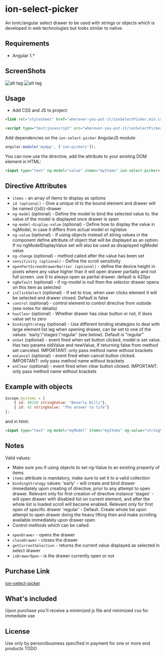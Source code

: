 # ion-select-picker

An ionic/angular select drawer to be used with strings or objects which is developed in web technologies but looks similar to native.

## Requirements

- Angular 1.*

## ScreenShots
![alt tag](/screenshots/screenshot1.gif)
![alt tag](/screenshots/screenshot2.png)

## Usage

- Add CSS and JS to project:

```html
<link rel="stylesheet" href="wherever-you-put-it/ionSelectPicker.min.css">

<script type="text/javascript" src="wherever-you-put-it/ionSelectPicker.min.js"></script>
```

Add dependencies on the `ion-select-picker` AngularJS module:

```javascript
angular.module('myApp', ['ion-pickers']);
```

You can now use the directive, add the attribute to your existing DOM element in HTML:
```html
<input type="text" ng-model="value" items="myItems" ion-select-picker>
```

## Directive Attributes

- `items` - an array of items to display as options
- `id (optional)` - Give a unique id to the bound element and drawer will be named {{id}}-drawer
- `ng-model` (optional) - Define the model to bind the selected value to. the value of the model is displayed once drawer is open
- `ng-model-display-value` (optional) - Define how to display the value in ngModel, in case it differs from actual model or ngValue
- `ng-value` (optional) - If using objects instead of string values in the component define attribute of object that will be displayed as an option. If no ngModelDisplayValue set will also be used as disaplayed ngModel value
- `ng-change` (optional) - method called after the value has been set
- `sensitivity (optional)` - Define the scroll sensitivity
- `openPartScreenDrawerBarrier (optional)` - define the device height in pixels where any value higher than it will open drawer partially and not full screen. use 0 to always open as parital drawer. default is 420px
- `ngDefault` (optional) - if ng-model is null then the selector drawer opens on this item as selected
- `isClickSelect` (optional) - if set to true, when user clicks element it will be selected and drawer closed. Default is false
- `control` (optional) - control element to control directive from outside (see notes for details)
- `hasClear` (optional) - Whether drawer has clear button or not, if does value set to zero
- `bindingStrategy` (optional) - Use different binding strategies to deal with large element list lag when opening drawer, can be set to one of the values: 'early'/'stages'/'regular' (see below). Default is "regular"
- `onSet` (optional) - event fired when set button clicked, model is set value. Has two params oldValue and newValue, If returning false from method set canceled. IMPORTANT: only pass method name without brackets
- `onCancel` (optional) - event fired when cancel button clicked. IMPORTANT: only pass method name without brackets
- `onClear` (optional) - event fired when clear button clicked. IMPORTANT: only pass method name without brackets

## Example with objects

```javascript
$scope.myitems = [
    { id: 90210 stringValue: "Beverly Hills"},
    { id: 42 stringValue: "The answer to life"}
];
```

and in html:

```html
<input type="text" ng-model="myModel" items="myItems" ng-value="stringValue" ion-select-picker>
```

## Notes

Valid values:
- Make sure you if using objects to set ng-Value to an existing property of items
- `items` attribute is mandatory, make sure to set it to a valid collection
- `bindingStrategy` values:
    'early' - will create and bind drawer immediately upon creating of directive, prior to any attempt to open drawer. Relevant only for first creation of directive instance
    'stages' - will open drawer with disabled list on current element, and after the whole list is loaded scroll will become enabled. Relevant only for first open of specific drawer
    'regular' - Default. Create whole list upon attempt to open drawer doing the heavy lifting then and make scrolling available immediately upon drawer open
- Control methods which can be called:
 * `openDrawer` - opens the drawer
 * `closeDrawer` - closes the drawer
 * `getCurrentSelection` - returns the current value displayed as selected in select drawer
 * `isDrawerOpen` - is the drawer currently open or not

## Purchase Link
[ion-select-picker](https://gum.co/vFEVL)

## What's included
Upon purchase you'll receive a minimized js file and minimized css for immediate use

## License
Use only by person/business specified in payment for one or more end products
TODO
